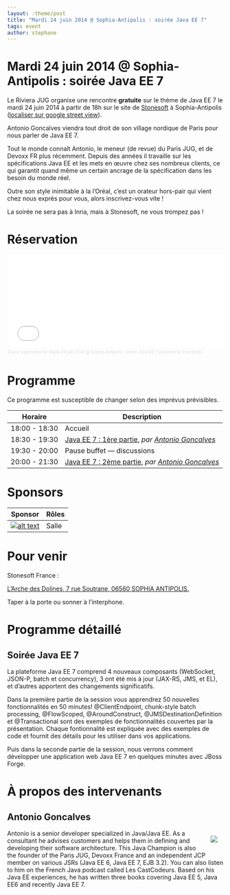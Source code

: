 ```yaml
---
layout: :theme/post
title: "Mardi 24 juin 2014 @ Sophia-Antipolis : soirée Java EE 7"
tags: event
author: stephane
---
```


# Mardi 24 juin 2014 @ Sophia-Antipolis : soirée Java EE 7

Le Riviera JUG organise une rencontre **gratuite** sur le thème de Java EE 7 le mardi 24 juin 2014 à partir de 18h sur le site de [Stonesoft](http://www.stonesoft.fr) à Sophia-Antipolis ([localiser sur google street view](http://maps.google.fr/maps?f=q&source=s_q&hl=fr&geocode=&q=Stonesoft+France,+7+rue+Soutrane,+06560+SOPHIA+ANTIPOLIS&sll=43.624147,7.047493&sspn=0.009584,0.027895&ie=UTF8&ll=43.623603,7.047493&spn=0,359.972105&t=h&z=16&iwloc=A&layer=c&cbll=43.62356,7.047388&panoid=OBQExSEJc5rXZVkgSUrnDA&cbp=12,269.44251938871946,,0,7.907692307692307)).


Antonio Goncalves viendra tout droit de son village nordique de Paris pour nous parler de Java EE 7.

Tout le monde connaît Antonio, le meneur (de revue) du Paris JUG, et de Devoxx FR plus récemment. Depuis des années il travaille sur les spécifications Java EE et les mets en œuvre chez ses nombreux clients, ce qui garantit quand même un certain ancrage de la spécification dans les besoin du monde réel.

Outre son style inimitable à la l’Oréal, c’est un orateur hors-pair qui vient chez nous exprès pour vous, alors inscrivez-vous vite !

<div class='warning'>La soirée ne sera pas à Inria, mais à Stonesoft, ne vous trompez pas !</div>

# Réservation

<div style="width:100%; text-align:left;" ><iframe  src="//eventbrite.com/tickets-external?eid=11956294599&ref=etckt" frameborder="0" height="214" width="100%" vspace="0" hspace="0" marginheight="5" marginwidth="5" scrolling="auto" allowtransparency="true"></iframe><div style="font-family:Helvetica, Arial; font-size:10px; padding:5px 0 5px; margin:2px; width:100%; text-align:left;" ><a style="color:#ddd; text-decoration:none;" target="_blank" href="http://www.eventbrite.com/r/etckt">Event registration</a><span style="color:#ddd;"> for </span><a style="color:#ddd; text-decoration:none;" target="_blank" href="https://www.eventbrite.com/e/mardi-24-juin-2014-sophia-antipolis-soiree-java-ee-78-tickets-11956294599?ref=etckt">Mardi 24 juin 2014 @ Sophia-Antipolis : soirée Java EE 7</a> <span style="color:#ddd;">powered by</span> <a style="color:#ddd; text-decoration:none;" target="_blank" href="http://www.eventbrite.com?ref=etckt">Eventbrite</a></div></div>

# Programme

<div class='warning'>Ce programme est susceptible de changer selon des imprévus prévisibles.</div>

|Horaire|Description|
|---|---|
|18:00 - 18:30|Accueil|
|18:30 - 19:30|[Java EE 7 : 1ère partie](#HSoirE9eJavaEE7), _par [Antonio Goncalves](#HAntonioGoncalves)_|
|19:30 - 20:00|Pause buffet — discussions|
|20:00 - 21:30|[Java EE 7 : 2ème partie](#HSoirE9eJavaEE7), _par [Antonio Goncalves](#HAntonioGoncalves)_|

# Sponsors

|Sponsor|Rôles|
|---|---|
|[![alt text]({site.page('Sponsors/index.md').image('StonesoftLogo-130.png')})](http://www.stonesoft.com)|Salle|

# Pour venir

Stonesoft France :

[L’Arche des Dolines, 7 rue Soutrane, 06560 SOPHIA ANTIPOLIS.](http://maps.google.fr/maps?f=q&source=s_q&hl=fr&geocode=&q=Stonesoft+France,+7+rue+Soutrane,+06560+SOPHIA+ANTIPOLIS&sll=43.624147,7.047493&sspn=0.009584,0.027895&ie=UTF8&ll=43.623603,7.047493&spn=0,359.972105&t=h&z=16&iwloc=A&layer=c&cbll=43.62356,7.047388&panoid=OBQExSEJc5rXZVkgSUrnDA&cbp=12,269.44251938871946,,0,7.907692307692307)

Taper à la porte ou sonner à l’interphone.

# Programme détaillé

## Soirée Java EE 7

La plateforme Java EE 7 comprend 4 nouveaux composants (WebSocket, JSON-P, batch et concurrency), 3 ont été mis à jour (JAX-RS, JMS, et EL), et d’autres apportent des changements significatifs.

Dans la première partie de la session vous apprendrez 50 nouvelles fonctionnalités en 50 minutes! @ClientEndpoint, chunk-style batch processing, @FlowScoped, @AroundConstruct, @JMSDestinationDefinition et @Transactional sont des exemples de fonctionnalités couvertes par la présentation. Chaque fontionnalité est expliquée avec des exemples de code et fournit des détails pour les utiliser dans vos applications.

Puis dans la seconde partie de la session, nous verrons comment développer une application web Java EE 7 en quelques minutes avec JBoss Forge.

# À propos des intervenants

## Antonio Goncalves

<img style='float: right; margin: 1em' src='antonio-goncalves.jpg'/>

Antonio is a senior developer specialized in Java/Java EE. As a consultant he advises customers and helps them in defining and developing their software architecture. This Java Champion is also the founder of the Paris JUG, Devoxx France and an independent JCP member on various JSRs (Java EE 6, Java EE 7, EJB 3.2). You can also listen to him on the French Java podcast called Les CastCodeurs. Based on his Java EE experiences, he has written three books covering Java EE 5, Java EE6 and recently Java EE 7.
